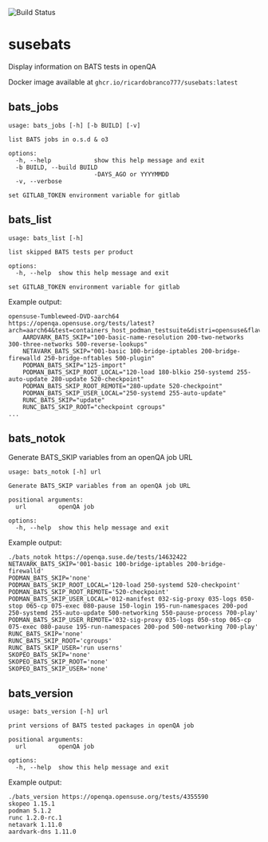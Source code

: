 ![Build Status](https://github.com/ricardobranco777/susebats/actions/workflows/ci.yml/badge.svg)

# susebats

Display information on BATS tests in openQA

Docker image available at `ghcr.io/ricardobranco777/susebats:latest`

## bats_jobs

```
usage: bats_jobs [-h] [-b BUILD] [-v]

list BATS jobs in o.s.d & o3

options:
  -h, --help            show this help message and exit
  -b BUILD, --build BUILD
                        -DAYS_AGO or YYYYMMDD
  -v, --verbose

set GITLAB_TOKEN environment variable for gitlab
```

## bats_list

```
usage: bats_list [-h]

list skipped BATS tests per product

options:
  -h, --help  show this help message and exit

set GITLAB_TOKEN environment variable for gitlab
```

Example output:

```
opensuse-Tumbleweed-DVD-aarch64     https://openqa.opensuse.org/tests/latest?arch=aarch64&test=containers_host_podman_testsuite&distri=opensuse&flavor=DVD&version=Tumbleweed
	AARDVARK_BATS_SKIP="100-basic-name-resolution 200-two-networks 300-three-networks 500-reverse-lookups"
	NETAVARK_BATS_SKIP="001-basic 100-bridge-iptables 200-bridge-firewalld 250-bridge-nftables 500-plugin"
	PODMAN_BATS_SKIP="125-import"
	PODMAN_BATS_SKIP_ROOT_LOCAL="120-load 180-blkio 250-systemd 255-auto-update 280-update 520-checkpoint"
	PODMAN_BATS_SKIP_ROOT_REMOTE="280-update 520-checkpoint"
	PODMAN_BATS_SKIP_USER_LOCAL="250-systemd 255-auto-update"
	RUNC_BATS_SKIP="update"
	RUNC_BATS_SKIP_ROOT="checkpoint cgroups"
...
```

## bats_notok

Generate BATS_SKIP variables from an openQA job URL

```
usage: bats_notok [-h] url

Generate BATS_SKIP variables from an openQA job URL

positional arguments:
  url         openQA job

options:
  -h, --help  show this help message and exit
```

Example output:

```
./bats_notok https://openqa.suse.de/tests/14632422
NETAVARK_BATS_SKIP='001-basic 100-bridge-iptables 200-bridge-firewalld'
PODMAN_BATS_SKIP='none'
PODMAN_BATS_SKIP_ROOT_LOCAL='120-load 250-systemd 520-checkpoint'
PODMAN_BATS_SKIP_ROOT_REMOTE='520-checkpoint'
PODMAN_BATS_SKIP_USER_LOCAL='012-manifest 032-sig-proxy 035-logs 050-stop 065-cp 075-exec 080-pause 150-login 195-run-namespaces 200-pod 250-systemd 255-auto-update 500-networking 550-pause-process 700-play'
PODMAN_BATS_SKIP_USER_REMOTE='032-sig-proxy 035-logs 050-stop 065-cp 075-exec 080-pause 195-run-namespaces 200-pod 500-networking 700-play'
RUNC_BATS_SKIP='none'
RUNC_BATS_SKIP_ROOT='cgroups'
RUNC_BATS_SKIP_USER='run userns'
SKOPEO_BATS_SKIP='none'
SKOPEO_BATS_SKIP_ROOT='none'
SKOPEO_BATS_SKIP_USER='none'
```

## bats_version

```
usage: bats_version [-h] url

print versions of BATS tested packages in openQA job

positional arguments:
  url         openQA job

options:
  -h, --help  show this help message and exit
```

Example output:

```
./bats_version https://openqa.opensuse.org/tests/4355590
skopeo 1.15.1
podman 5.1.2
runc 1.2.0-rc.1
netavark 1.11.0
aardvark-dns 1.11.0
```
